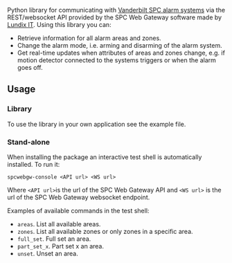 Python library for communicating with [Vanderbilt SPC alarm systems](https://vanderbiltindustries.com/spc) via the REST/websocket API provided by the SPC Web Gateway software made by [Lundix IT](http://www.lundix.se/smarta-losningar/). Using this library you can:

- Retrieve information for all alarm areas and zones.
- Change the alarm mode, i.e. arming and disarming of the alarm system.
- Get real-time updates when attributes of areas and zones change, e.g. if motion detector connected to the systems triggers or when the alarm goes off.

## Usage
### Library
To use the library in your own application see the example file.

### Stand-alone
When installing the package an interactive test shell is automatically installed. To run it:
```
spcwebgw-console <API url> <WS url>
```
Where ```<API url>```is the url of the SPC Web Gateway API and ```<WS url>``` is the url of the SPC Web Gateway websocket endpoint.

Examples of available commands in the test shell:

- ```areas```. List all available areas.
- ```zones```. List all available zones or only zones in a specific area.
- ```full_set```. Full set an area.
- ```part_set_x```. Part set x an area.
- ```unset```. Unset an area.
